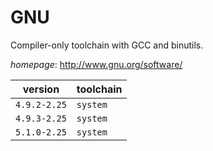 # GNU

Compiler-only toolchain with GCC and binutils.

*homepage*: <http://www.gnu.org/software/>

version | toolchain
--------|----------
``4.9.2-2.25`` | ``system``
``4.9.3-2.25`` | ``system``
``5.1.0-2.25`` | ``system``

